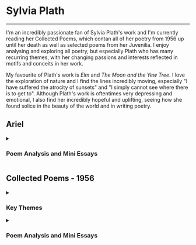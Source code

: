 # Sylvia Plath
---
I'm an incredibly passionate fan of Sylvia Plath's work and I'm currently reading her Collected Poems, which contan all of her poetry from 1956 up until her death as well as selected poems from her Juvenilia. I enjoy analysing and exploring all poetry, but especially Plath who has many recurring themes, with her changing passions and interests reflected in motifs and conceits in her work.

My favourite of Plath's work is *Elm* and *The Moon and the Yew Tree*. I love the exploration of nature and I find the lines incredibly moving, especially "I have suffered the atrocity of sunsets" and "I simply cannot see where there is to get to". Although Plath's work is oftentimes very depressing and emotional, I also find her incredibly hopeful and uplifting, seeing how she found solice in the beauty of the world and in writing poetry. 

## Ariel ##

<details>
  <summary> <h3> Poem Analysis and Mini Essays </h3> </summary>
  <br>
  <p> In this section I have written a few mini analysis of Plath's poems, and I have also uploaded photographs of my book annotations. I also take note of key themes that occurr in the collection and their connection to other sections and their key themes. </p> 
  
   <p> <b> <a href="Elm.html"> Elm </a> </b> </p>
 </details>
 

## Collected Poems - 1956


<details>
  <summary> <h3> Key Themes </h3> </summary>
  <br>
  <p> Although I've yet to finish the 1956 collection of Plath's poems, I have so far noticed many recurring themes in her work as well as spotting her emerging style and her earlier experimentation which will eventually lead to her final collection Ariel. </p>

  <p> <b> Birds: </b> </p>

  <p> Plath uses birds in many interesting ways in poems such as <i>Conversation Among the Ruins</i> where she mentions both "rooks croak" and "peacocks". The repetition of rooks is especially notable as they are often used in a way to explore isolation and companionship. In <i>Conversation Among the Ruins</i> Rooks are presented as a unified chorus, seperated from the speaker who is in a state of turmoil. In <i>Winter Landscape</i> Plath compares herself to a Rook, in isolation. Even later, in <i>Prospect</i> Plath describes "two black rooks". In this way therefore Rooks are presented in various stages of companionship, but are also often ominous signs of turmoil and "havoc". </p>

  <p> Plath also mentions other birds such as "peacocks", using these as signs of masculinity and frivolity, although not neccesarily in a disparaging way. Plath uses Peacocks and other birds as a way of creating a lexical field of colour, contrasting vibrant birds with grey crows and rooks, as a way of connoting tone and creating atmosphere. Often Plath's mood when writing these poems is reflected in her choice of bird as a reference. </p>

  <p> <b> The Moon: </b> </p>

  <p> Plath is possibly most well known for her frequent reference to the moon. Throughout her work she refers to the moon as a friend, as a careless or even cruel 'other', and even as a symbol of her mother. In the 1956 poems it is notable that the moon is referred to in a positive light, although equally as something seperate and "celestial", distant from Plath no matter how much she might admire the moon. Plath wields the imagery of the moon to create incredible nighttime scenes and an overall tone of peace and awe. </p>

  <p> <b> Water: </b> </p>

  <p> Plath explores water imagery in a much more diverse way than any other motifs in her work. With poems dedicated to the ocean as a violent and powerful force at one end, and at the other a simple "black pond". In <i>Tale of a Tub</i> Plath's water imagery is not that of nature but that of a bathroom, using the lifeless surroundings to reflect an internal loss of certainty and meaning. She describes a "photographic chamber", and the room as "merely actual". The descriptions are bare and sad, with Plath finding solace only in the reality of her environment rather than the actual physicality of it. </p>

  <p> My personal favourite of Plath's exploration of water so far is in the first stanza of <i>Letter to a Purist</i>: </p>

  <p>"The envious assults of sea </p>

  <p> (Essaying, wave by wave, </p>

  <p> Tide by tide, </p>

  <p> To undo him, perpetually)," </p>

  <p> These lines portay the sea both as powerful but predictable and aimless; as violent but soothing (with the alliteration in "essaying"); as something admirable but equally something powerless in comparison to the "Purist" subject of the poem. The use of sibilance and dental alliteration create a smooth series of phrases, reflecting the methodical sway of the ocean. Unlike much of Plath's later work, the stanzas in 1956 are often much longer, however I love the use of very short lines and phrases which she continues to use for much of her poetry. Furthermore, the use of rhyme in the poem continues to create a sense of routine and predictability much like the tide of the sea. </p>
</details>

<details>
  <summary> <h3> Poem Analysis and Mini Essays </h3> </summary>
    <br>
    <p> In this section I have written a few mini analysis of Plath's poems, and I have also uploaded photographs of my book annotations. I will also highlight the key themes from the previous section as seen in the poems themselves. </p>
    
<p> <b> <a href="Faun.html"> Faun </a> </b> </p> 
  <p> <b> <a href="Miss-Drake-Proceeds-to-Supper.html"> Miss Drake Proceeds to Supper </a> </b> </p>       

  </details>
  
  

